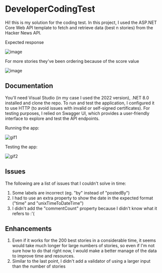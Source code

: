 # DeveloperCodingTest
Hi! this is my solution for the coding test. In this project, I used the ASP.NET Core Web API template to fetch and retrieve data (best n stories) from the Hacker News API.

Expected response

![image](https://github.com/user-attachments/assets/b4f010d5-9900-45f5-9221-bb1767d4ccab)

For more stories they've been ordering because of the score value

![image](https://github.com/user-attachments/assets/5700d5d6-dcc8-47fa-a505-46eee6319c78)

## Documentation
You'll need Visual Studio (in my case I used the 2022 version), .NET 8.0 installed and clone the repo.
To run and test the application, I configured it to use HTTP (to avoid issues with invalid or self-signed certificates). For testing purposes, I relied on Swagger UI, which provides a user-friendly interface to explore and test the API endpoints.

Running the app:

![gif1](https://github.com/user-attachments/assets/44a6dbd2-4077-48e3-ae1d-51da5dbf9785)

Testing the app:

![gif2](https://github.com/user-attachments/assets/f58b6825-87b7-4b43-9f3a-c47504c34dcf)

## Issues
The following are a list of issues that I couldn't solve in time:
1. Some labels are incorrect (eg. "by" instead of "postedBy")
2. I had to use an extra property to show the date in the expected format ("time" and "unixTimeToDateTime")
3. I didn't add the "commentCount" property because I didn't know what it refers to :'(

## Enhancements
1. Even if it works for the 200 best stories in a considerable time, it seems would take much longer for large numbers of stories, so even if I'm not sure how to do that right now, I would make a better manage of the data to improve time and resources.
2. Similar to the last point, I didn't add a validator of using a larger input than the number of stories 
